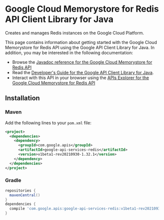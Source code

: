 # Google Cloud Memorystore for Redis API Client Library for Java

Creates and manages Redis instances on the Google Cloud Platform.

This page contains information about getting started with the Google Cloud Memorystore for Redis API
using the Google API Client Library for Java. In addition, you may be interested
in the following documentation:

* Browse the [Javadoc reference for the Google Cloud Memorystore for Redis API][javadoc]
* Read the [Developer's Guide for the Google API Client Library for Java][google-api-client].
* Interact with this API in your browser using the [APIs Explorer for the Google Cloud Memorystore for Redis API][api-explorer]

## Installation

### Maven

Add the following lines to your `pom.xml` file:

```xml
<project>
  <dependencies>
    <dependency>
      <groupId>com.google.apis</groupId>
      <artifactId>google-api-services-redis</artifactId>
      <version>v1beta1-rev20210930-1.32.1</version>
    </dependency>
  </dependencies>
</project>
```

### Gradle

```gradle
repositories {
  mavenCentral()
}
dependencies {
  compile 'com.google.apis:google-api-services-redis:v1beta1-rev20210930-1.32.1'
}
```

[javadoc]: https://googleapis.dev/java/google-api-services-redis/latest/index.html
[google-api-client]: https://github.com/googleapis/google-api-java-client/
[api-explorer]: https://developers.google.com/apis-explorer/#p/redis/v1/

